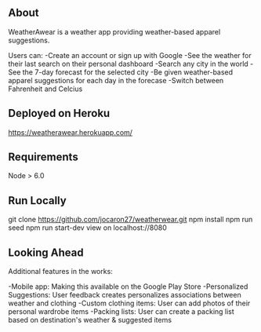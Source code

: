 About
-------------

WeatherAwear is a weather app providing weather-based apparel suggestions.

Users can:
-Create an account or sign up with Google
-See the weather for their last search on their personal dashboard
-Search any city in the world
-See the 7-day forecast for the selected city
-Be given weather-based apparel suggestions for each day in the forecase
-Switch between Fahrenheit and Celcius

Deployed on Heroku
---------------
https://weatherawear.herokuapp.com/

Requirements
---------------

Node > 6.0

Run Locally
---------------

git clone https://github.com/jocaron27/weatherwear.git
npm install
npm run seed
npm run start-dev
view on localhost://8080

Looking Ahead
---------------

Additional features in the works:

-Mobile app: Making this available on the Google Play Store
-Personalized Suggestions: User feedback creates personalizes associations between weather and clothing
-Custom clothing items: User can add photos of their personal wardrobe items
-Packing lists: User can create a packing list based on destination's weather & suggested items







